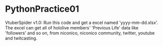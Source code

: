 # PythonPractice01
VtuberSpider v1.0: 
Run this code and get a excel named 'yyyy-mm-dd.xlsx'.
The excel can get all of hololive members' 'Previous Life' data like 'followers' and so on, from niconico, niconico community, twitter, youtube and twitcasting.
